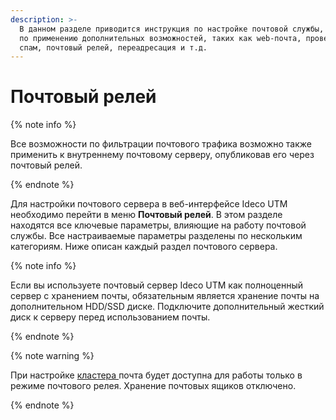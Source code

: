 ```yaml
---
description: >-
  В данном разделе приводится инструкция по настройке почтовой службы, а также
  по применению дополнительных возможностей, таких как web-почта, проверка на
  спам, почтовый релей, переадресация и т.д.
---
```


# Почтовый релей

{% note info %}

Все возможности по фильтрации почтового трафика возможно также применить к внутреннему почтовому серверу, опубликовав его через почтовый релей.

{% endnote %}

Для настройки почтового сервера в веб-интерфейсе Ideco UTM необходимо перейти в меню **Почтовый релей**. В этом разделе находятся все ключевые параметры, влияющие на работу почтовой службы. Все настраиваемые параметры разделены по нескольким категориям. Ниже описан каждый раздел почтового сервера.

{% note info %}

Если вы используете почтовый сервер Ideco UTM как полноценный сервер с хранением почты, обязательным является хранение почты на дополнительном HDD/SSD диске. Подключите дополнительный жесткий диск к серверу перед использованием почты.

{% endnote %}

{% note warning %}

При настройке [кластера ](../cluster.md)почта будет доступна для работы только в режиме почтового релея. Хранение почтовых ящиков отключено.

{% endnote %}


